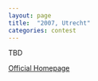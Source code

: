```yaml
---
layout: page
title:  "2007, Utrecht"
categories: contest
---
```

TBD

[Official Homepage](http://save-endo.cs.uu.nl/)
